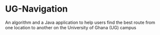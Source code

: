 # UG-Navigation
An algorithm and a Java application to help users find the best route from one location to another on the University of Ghana (UG) campus
